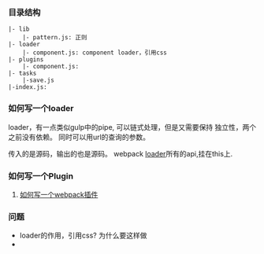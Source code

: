 ### 目录结构

```
|- lib
    |- pattern.js: 正则
|- loader
    |- component.js: component loader，引用css
|- plugins
    |- component.js: 
|- tasks
    |-save.js
|-index.js:

```


### 



### 如何写一个loader
loader，有一点类似gulp中的pipe, 可以链式处理，但是又需要保持
独立性，两个之前没有依赖。
同时可以用url的查询的参数。

传入的是源码，输出的也是源码。
webpack [loader](http://webpack.github.io/docs/loaders.html)所有的api,挂在this上.


### 如何写一个Plugin
1. [如何写一个webpack插件](https://github.com/lcxfs1991/blog/issues/1)


### 问题

- loader的作用，引用css? 为什么要这样做
- 

